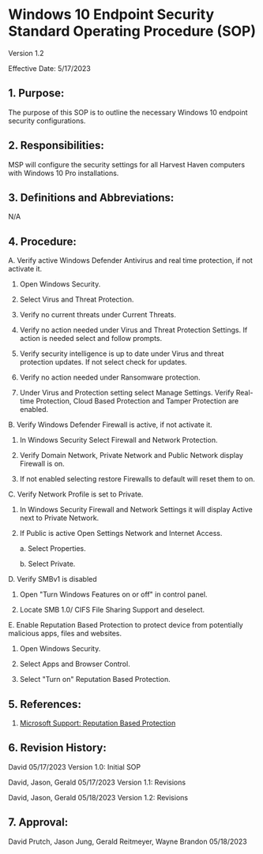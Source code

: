 # Windows 10 Endpoint Security Standard Operating Procedure (SOP)

Version 1.2

Effective Date: 5/17/2023

## 1. Purpose:

   The purpose of this SOP is to outline the necessary Windows 10 endpoint security configurations.

## 2. Responsibilities:

   MSP will configure the security settings for all Harvest Haven computers with Windows 10 Pro installations.

## 3. Definitions and Abbreviations:

   N/A
   
## 4. Procedure:

A. Verify active Windows Defender Antivirus and real time protection, if not activate it.

   1. Open Windows Security.

   2. Select Virus and Threat Protection.

   3. Verify no current threats under Current Threats.

   4. Verify no action needed under Virus and Threat Protection Settings. If action is needed select and follow prompts.

   5. Verify security intelligence is up to date under Virus and threat protection updates. If not select check for updates.

   6. Verify no action needed under Ransomware protection.

   7. Under Virus and Protection setting select Manage Settings. Verify Real-time Protection, Cloud Based Protection and Tamper Protection are enabled.

B. Verify Windows Defender Firewall is active, if not activate it.

   1. In Windows Security Select Firewall and Network Protection.

   2. Verify Domain Network, Private Network and Public Network display Firewall is on. 

   3. If not enabled selecting restore Firewalls to default will reset them to on.

C. Verify Network Profile is set to Private.

   1. In Windows Security Firewall and Network Settings it will display Active next to Private Network.

   2. If Public is active Open Settings Network and Internet Access.

      a. Select Properties.

      b. Select Private.

D. Verify SMBv1 is disabled

   1. Open "Turn Windows Features on or off" in control panel.

   2. Locate SMB 1.0/ CIFS File Sharing Support and deselect.

E. Enable Reputation Based Protection to protect device from potentially malicious apps, files and websites.

   1. Open Windows Security.

   2. Select Apps and Browser Control.

   3. Select "Turn on" Reputation Based Protection.

## 5. References:

   1. [Microsoft Support: Reputation Based Protection](https://support.microsoft.com/en-us/microsoft-edge/how-can-smartscreen-help-protect-me-in-microsoft-edge-1c9a874a-6826-be5e-45b1-67fa445a74c8)

## 6. Revision History:

   David 05/17/2023 Version 1.0: Initial SOP
   
   David, Jason, Gerald 05/17/2023 Version 1.1: Revisions
   
   David, Jason, Gerald 05/18/2023 Version 1.2: Revisions
   
## 7. Approval:

   David Prutch, Jason Jung, Gerald Reitmeyer, Wayne Brandon 05/18/2023
